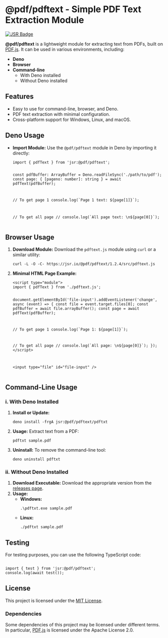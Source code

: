 <h1>@pdf/pdftext - Simple PDF Text Extraction Module</h1>

<a href="https://jsr.io/@pdf/pdftext">
<img src="https://jsr.io/badges/@pdf/pdftext" alt="JSR Badge" />
</a>

<p><strong>@pdf/pdftext</strong> is a lightweight module for 
extracting text from PDFs, built on 
<a href="https://mozilla.github.io/pdf.js/">PDF.js</a>. It can be used in
various environments, including:</p>

<ul>
<li><strong>Deno</strong></li>
<li><strong>Browser</strong></li>
<li><strong>Command-line</strong>
<ul>
<li>With Deno installed</li>
<li>Without Deno installed</li>
</ul>
</li>
</ul>

<h2>Features</h2>
<ul>
<li>Easy to use for command-line, browser, and Deno.</li>
<li>PDF text extraction with minimal configuration.</li>
<li>Cross-platform support for Windows, Linux, and macOS.</li>
</ul>

<h2>Deno Usage</h2>
<ul>
<li><strong>Import Module:</strong> Use the <code>@pdf/pdftext</code> module in Deno by importing it directly:
<pre><code>import { pdfText } from 'jsr:@pdf/pdftext';

const pdfBuffer: ArrayBuffer = Deno.readFileSync('./path/to/pdf');
const page: { [pageno: number]: string } = await pdfText(pdfBuffer);

// To get page 1
console.log(\`Page 1 text: ${page[1]}\`);

// To get all page
// console.log(\`All page text: \n${page[0]}\`);
</code></pre>
</li>
</ul>

<h2>Browser Usage</h2>
<ol>
<li><strong>Download Module:</strong> Download the <code>pdftext.js</code> module using 
<code>curl</code> or a similar utility:
<pre><code>curl -L -O -C- https://jsr.io/@pdf/pdftext/1.2.4/src/pdftext.js</code></pre>
</li>
<li><strong>Minimal HTML Page Example:</strong>
<pre><code>&lt;script type="module"&gt;
import { pdfText } from './pdftext.js';

document.getElementById('file-input').addEventListener('change', async (event) =&gt; {
const file = event.target.files[0];
const pdfBuffer = await file.arrayBuffer();
const page = await pdfText(pdfBuffer);

// To get page 1
console.log(\`Page 1: ${page[1]}\`);

// To get all page
// console.log(\`All page: \n${page[0]}\`);
});
&lt;/script&gt;

&lt;input type="file" id="file-input" /&gt;
</code></pre>
</li>
</ol>


<h2>Command-Line Usage</h2>

<h3>i. With Deno Installed</h3>
<ol>
<li><strong>Install or Update:</strong>
<pre><code>deno install -frgA jsr:@pdf/pdftext/pdftxt</code></pre>
</li>
<li><strong>Usage:</strong> Extract text from a PDF:
<pre><code>pdftxt sample.pdf</code></pre>
</li>
<li><strong>Uninstall:</strong> To remove the command-line tool:
<pre><code>deno uninstall pdftxt</code></pre>
</li>
</ol>

<h3>ii. Without Deno Installed</h3>
<ol>
<li><strong>Download Executable:</strong> Download the appropriate version from the 
<a href="https://github.com/tinyCodes1/pdftext/releases">releases page</a>.
</li>
<li><strong>Usage:</strong>
<ul>
<li><strong>Windows:</strong>
<pre><code>.\pdftxt.exe sample.pdf</code></pre>
</li>
<li><strong>Linux:</strong>
<pre><code>./pdftxt sample.pdf</code></pre>
</li>
</ul>
</li>
</ol>

<h2>Testing</h2>
<p>For testing purposes, you can use the following TypeScript code:</p>
<pre><code>
import { test } from 'jsr:@pdf/pdftext';
console.log(await test());
</code></pre>

<h2>License</h2>
<p>This project is licensed under the <a href="./LICENSE/LICENSE.txt">MIT License</a>.</p>

<h3>Dependencies</h3>
<p>
Some dependencies of this project may be licensed under different terms. In particular, 
<a href="https://mozilla.github.io/pdf.js/">PDF.js</a> is licensed under the Apache License 2.0.
</p>
